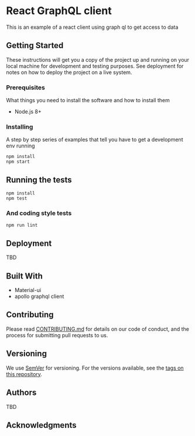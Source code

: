# React GraphQL client

This is an example of a react client using graph ql to get access to data

## Getting Started

These instructions will get you a copy of the project up and running on your local machine for development and testing purposes. See deployment for notes on how to deploy the project on a live system.

### Prerequisites

What things you need to install the software and how to install them

* Node.js 8+

### Installing

A step by step series of examples that tell you have to get a development env running

```
npm install
npm start
```

## Running the tests

```
npm install
npm test
```

### And coding style tests


```
npm run lint
```

## Deployment

TBD

## Built With

* Material-ui
* apollo graphql client

## Contributing

Please read [CONTRIBUTING.md](TBD) for details on our code of conduct, and the process for submitting pull requests to us.

## Versioning

We use [SemVer](http://semver.org/) for versioning. For the versions available, see the [tags on this repository](TBD). 

## Authors

TBD


## Acknowledgments

